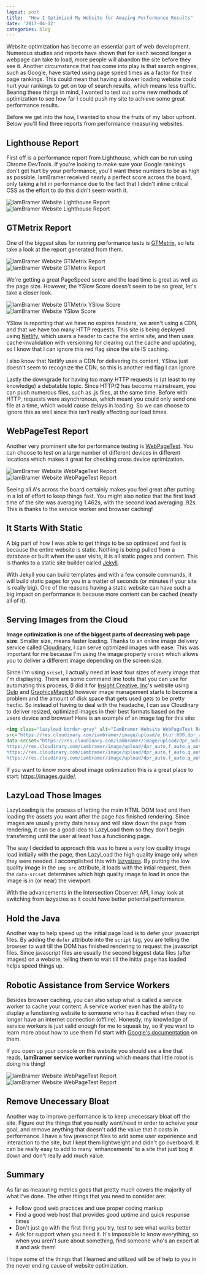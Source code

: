 ```yaml
---
layout: post
title:  "How I Optimized My Website for Amazing Performance Results"
date: '2017-04-12'
categories: blog
---
```


Website optimization has become an essential part of web development. Numerous studies and reports have shown that for each second longer a webpage can take to load, more people will abandon the site before they see it. Another circumstance that has come into play is that search engines, such as Google, have started using page speed times as a factor for their page rankings. This could mean that having a slower loading website could hurt your rankings to get on top of search results, which means less traffic. Bearing these things in mind, I wanted to test out some new methods of optimization to see how far I could push my site to achieve some great performance results.

Before we get into the how, I wanted to show the fruits of my labor upfront. Below you'll find three reports from performance measuring websites.

## Lighthouse Report

First off is a performance report from Lighthouse, which can be run using Chrome DevTools. If you're looking to make sure your Google rankings don't get hurt by your performance, you'll want these numbers to be as high as possible. IamBramer received nearly a perfect score across the board, only taking a hit in performance due to the fact that I didn't inline critical CSS as the effort to do this didn't seem worth it.

<p class="blogImage"><img class="lazyload border-gray" alt="IamBramer Website Lighthouse Report"
src="https://res.cloudinary.com/iambramer/image/upload/e_blur:600,dpr_auto,f_auto,q_80,w_100/v1525301555/iambramer-website-lighthouse-report_dkv90r.jpg"
data-srcset="https://res.cloudinary.com/iambramer/image/upload/dpr_auto,f_auto,q_auto,w_1600/v1525301555/iambramer-website-lighthouse-report_dkv90r.jpg 1900w,
https://res.cloudinary.com/iambramer/image/upload/dpr_auto,f_auto,q_auto,w_1200/v1525301555/iambramer-website-lighthouse-report_dkv90r.jpg 1400w,
https://res.cloudinary.com/iambramer/image/upload/dpr_auto,f_auto,q_auto,w_800/v1525301555/iambramer-website-lighthouse-report_dkv90r.jpg 1000w,
https://res.cloudinary.com/iambramer/image/upload/dpr_auto,f_auto,q_auto,w_400/v1525301555/iambramer-website-lighthouse-report_dkv90r.jpg 400w">
  <noscript>
  <img alt="IamBramer Website Lighthouse Report"
    src="https://res.cloudinary.com/iambramer/image/upload/dpr_auto,f_auto,q_auto,w_1600/v1525301555/iambramer-website-lighthouse-report_dkv90r.jpg"
    srcset="https://res.cloudinary.com/iambramer/image/upload/dpr_auto,f_auto,q_auto,w_1600/v1525301555/iambramer-website-lighthouse-report_dkv90r.jpg 1900w,
    https://res.cloudinary.com/iambramer/image/upload/dpr_auto,f_auto,q_auto,w_1200/v1525301555/iambramer-website-lighthouse-report_dkv90r.jpg 1400w,
    https://res.cloudinary.com/iambramer/image/upload/dpr_auto,f_auto,q_auto,w_800/v1525301555/iambramer-website-lighthouse-report_dkv90r.jpg 1000w,
    https://res.cloudinary.com/iambramer/image/upload/dpr_auto,f_auto,q_auto,w_400/v1525301555/iambramer-website-lighthouse-report_dkv90r.jpg 400w">
  </noscript></p>

## GTMetrix Report

One of the biggest sites for running performance tests is <a href="https://gtmetrix.com/" target="_blank" rel="noopener">GTMetrix</a>, so lets take a look at the report generated from them.

<p class="blogImage"><img class="lazyload border-gray" alt="IamBramer Website GTMetrix Report"
src="https://res.cloudinary.com/iambramer/image/upload/e_blur:600,dpr_auto,f_auto,q_80,w_100/v1525304363/iambramer-website-gtmetrix-speed-report_ft5idd.jpg"
data-srcset="https://res.cloudinary.com/iambramer/image/upload/dpr_auto,f_auto,q_auto,w_1600/v1525304363/iambramer-website-gtmetrix-speed-report_ft5idd.jpg 1900w,
https://res.cloudinary.com/iambramer/image/upload/dpr_auto,f_auto,q_auto,w_1200/v1525304363/iambramer-website-gtmetrix-speed-report_ft5idd.jpg 1400w,
https://res.cloudinary.com/iambramer/image/upload/dpr_auto,f_auto,q_auto,w_800/v1525304363/iambramer-website-gtmetrix-speed-report_ft5idd.jpg 1000w,
https://res.cloudinary.com/iambramer/image/upload/dpr_auto,f_auto,q_auto,w_400/v1525304363/iambramer-website-gtmetrix-speed-report_ft5idd.jpg 400w">
  <noscript>
  <img alt="IamBramer Website GTMetrix Report"
    src="https://res.cloudinary.com/iambramer/image/upload/dpr_auto,f_auto,q_auto,w_1600/v1525304363/iambramer-website-gtmetrix-speed-report_ft5idd.jpg"
    srcset="https://res.cloudinary.com/iambramer/image/upload/dpr_auto,f_auto,q_auto,w_1600/v1525304363/iambramer-website-gtmetrix-speed-report_ft5idd.jpg 1900w,
    https://res.cloudinary.com/iambramer/image/upload/dpr_auto,f_auto,q_auto,w_1200/v1525304363/iambramer-website-gtmetrix-speed-report_ft5idd.jpg 1400w,
    https://res.cloudinary.com/iambramer/image/upload/dpr_auto,f_auto,q_auto,w_800/v1525304363/iambramer-website-gtmetrix-speed-report_ft5idd.jpg 1000w,
    https://res.cloudinary.com/iambramer/image/upload/dpr_auto,f_auto,q_auto,w_400/v1525304363/iambramer-website-gtmetrix-speed-report_ft5idd.jpg 400w">
  </noscript></p>

We're getting a great PageSpeed score and the load time is great as well as the page size. However, the YSlow Score doesn't seem to be so great, let's take a closer look.

<p class="blogImage"><img class="lazyload border-gray" alt="IamBramer Website GTMetrix YSlow Score"
src="https://res.cloudinary.com/iambramer/image/upload/e_blur:600,dpr_auto,f_auto,q_80,w_100/v1525304369/iambramer-website-gtmetrix-speed-report-yslow_ce7mul.jpg"
data-srcset="https://res.cloudinary.com/iambramer/image/upload/dpr_auto,f_auto,q_auto,w_1600/v1525304369/iambramer-website-gtmetrix-speed-report-yslow_ce7mul.jpg 1900w,
https://res.cloudinary.com/iambramer/image/upload/dpr_auto,f_auto,q_auto,w_1200/v1525304369/iambramer-website-gtmetrix-speed-report-yslow_ce7mul.jpg 1400w,
https://res.cloudinary.com/iambramer/image/upload/dpr_auto,f_auto,q_auto,w_800/v1525304369/iambramer-website-gtmetrix-speed-report-yslow_ce7mul.jpg 1000w,
https://res.cloudinary.com/iambramer/image/upload/dpr_auto,f_auto,q_auto,w_400/v1525304369/iambramer-website-gtmetrix-speed-report-yslow_ce7mul.jpg 400w">
  <noscript>
  <img alt="IamBramer Website YSlow Score"
    src="https://res.cloudinary.com/iambramer/image/upload/dpr_auto,f_auto,q_auto,w_1600/v1525304369/iambramer-website-gtmetrix-speed-report-yslow_ce7mul.jpg"
    srcset="https://res.cloudinary.com/iambramer/image/upload/dpr_auto,f_auto,q_auto,w_1600/v1525304369/iambramer-website-gtmetrix-speed-report-yslow_ce7mul.jpg 1900w,
    https://res.cloudinary.com/iambramer/image/upload/dpr_auto,f_auto,q_auto,w_1200/v1525304369/iambramer-website-gtmetrix-speed-report-yslow_ce7mul.jpg 1400w,
    https://res.cloudinary.com/iambramer/image/upload/dpr_auto,f_auto,q_auto,w_800/v1525304369/iambramer-website-gtmetrix-speed-report-yslow_ce7mul.jpg 1000w,
    https://res.cloudinary.com/iambramer/image/upload/dpr_auto,f_auto,q_auto,w_400/v1525304369/iambramer-website-gtmetrix-speed-report-yslow_ce7mul.jpg 400w">
  </noscript></p>

  YSlow is reporting that we have no expires headers, we aren't using a CDN, and that we have too many HTTP requests. This site is being deployed using <a href="https://www.netlify.com/" target="_blank" rel="noopener">Netlify</a>, which users a header to cache the entire site, and then uses cache-invalidation with versioning for clearing out the cache and updating, so I know that I can ignore this red flag since the site IS caching.

  I also know that Netlify uses a CDN for delivering its content, YSlow just doesn't seem to recognize the CDN, so this is another red flag I can ignore.

  Lastly the downgrade for having too many HTTP requests is (at least to my knowledge) a debatable topic. Since HTTP/2 has become mainstream, you can push numerous files, such as .js files, at the same time. Before with HTTP, requests were asynchronous, which meant you could only send one file at a time, which would cause delays in loading. So we can choose to ignore this as well since this isn't really affecting our load times.

## WebPageTest Report

Another very prominent site for performance testing is <a href="https://www.webpagetest.org/" target="_blank" rel="noopener">WebPageTest</a>. You can choose to test on a large number of different devices in different locations which makes it great for checking cross device optimization.

<p class="blogImage"><img class="lazyload border-gray" alt="IamBramer Website WebPageTest Report"
src="https://res.cloudinary.com/iambramer/image/upload/e_blur:600,dpr_auto,f_auto,q_80,w_100/v1525305589/iambramer-website-webpagetest-performance-results_bc03hq.jpg"
data-srcset="https://res.cloudinary.com/iambramer/image/upload/dpr_auto,f_auto,q_auto,w_1600/v1525305589/iambramer-website-webpagetest-performance-results_bc03hq.jpg 1900w,
https://res.cloudinary.com/iambramer/image/upload/dpr_auto,f_auto,q_auto,w_1200/v1525305589/iambramer-website-webpagetest-performance-results_bc03hq.jpg 1400w,
https://res.cloudinary.com/iambramer/image/upload/dpr_auto,f_auto,q_auto,w_800/v1525305589/iambramer-website-webpagetest-performance-results_bc03hq.jpg 1000w,
https://res.cloudinary.com/iambramer/image/upload/dpr_auto,f_auto,q_auto,w_400/v1525305589/iambramer-website-webpagetest-performance-results_bc03hq.jpg 400w">
  <noscript>
  <img alt="IamBramer Website WebPageTest Report"
    src="https://res.cloudinary.com/iambramer/image/upload/dpr_auto,f_auto,q_auto,w_1600/v1525305589/iambramer-website-webpagetest-performance-results_bc03hq.jpg"
    srcset="https://res.cloudinary.com/iambramer/image/upload/dpr_auto,f_auto,q_auto,w_1600/v1525305589/iambramer-website-webpagetest-performance-results_bc03hq.jpg 1900w,
    https://res.cloudinary.com/iambramer/image/upload/dpr_auto,f_auto,q_auto,w_1200/v1525305589/iambramer-website-webpagetest-performance-results_bc03hq.jpg 1400w,
    https://res.cloudinary.com/iambramer/image/upload/dpr_auto,f_auto,q_auto,w_800/v1525305589/iambramer-website-webpagetest-performance-results_bc03hq.jpg 1000w,
    https://res.cloudinary.com/iambramer/image/upload/dpr_auto,f_auto,q_auto,w_400/v1525305589/iambramer-website-webpagetest-performance-results_bc03hq.jpg 400w">
  </noscript></p>

Seeing all A's across the board certainly makes you feel great after putting in a lot of effort to keep things fast. You might also notice that the first load time of the site was averaging 1.462s, with the second load averaging .92s. This is thanks to the service worker and browser caching!

## It Starts With Static

A big part of how I was able to get things to be so optimized and fast is because the entire website is static. Nothing is being pulled from a database or built when the user visits, it is all static pages and content. This is thanks to a static site builder called <a href="https://jekyllrb.com/" target="_blank" rel="noopener">Jekyll</a>.

With Jekyll you can build templates and with a few console commands, it will build static pages for you in a matter of seconds (or minutes if your site is really big). One of the reasons having a static website can have such a big impact on performance is because more content can be cached (nearly all of it).

## Serving Images from the Cloud

**Image optimization is one of the biggest parts of decreasing web page size**. Smaller size, means faster loading. Thanks to an online image delivery service called <a href="https://cloudinary.com/" target="_blank" rel="noopener">Cloudinary</a>, I can serve optimized images with ease. This was important for me because I'm using the image property `srcset` which allows you to deliver a different image depending on the screen size.

Since I'm using `srcset`, I actually need at least four sizes of every image that I'm displaying. There are some command line tools that you can use for automating this process, (I did it for <a href="https://insightcreative.com/" target="_blank" rel="noopener">Insight Creative, Inc</a>'s website using <a href="https://gulpjs.com/" target="_blank" rel="noopener">Gulp</a> and <a href="http://www.graphicsmagick.org/download.html" target="_blank" rel="noopener">GraphicsMagick</a>) however image management starts to become a problem and the amount of disk space that gets used gets to be pretty hectic. So instead of having to deal with the headache, I can use Cloudinary to deliver resized, optimized images in their best formats based on the users device and browser! Here is an example of an image tag for this site:

```html
<img class="lazyload border-gray" alt="IamBramer Website WebPageTest Report"
src="https://res.cloudinary.com/iambramer/image/upload/e_blur:600,dpr_auto,f_auto,q_80,w_100/v1525305589/iambramer-website-webpagetest-performance-results_bc03hq.jpg"
data-srcset="https://res.cloudinary.com/iambramer/image/upload/dpr_auto,f_auto,q_auto,w_1600/v1525305589/iambramer-website-webpagetest-performance-results_bc03hq.jpg 1900w,
https://res.cloudinary.com/iambramer/image/upload/dpr_auto,f_auto,q_auto,w_1200/v1525305589/iambramer-website-webpagetest-performance-results_bc03hq.jpg 1400w,
https://res.cloudinary.com/iambramer/image/upload/dpr_auto,f_auto,q_auto,w_800/v1525305589/iambramer-website-webpagetest-performance-results_bc03hq.jpg 1000w,
https://res.cloudinary.com/iambramer/image/upload/dpr_auto,f_auto,q_auto,w_400/v1525305589/iambramer-website-webpagetest-performance-results_bc03hq.jpg 400w">
```

If you want to know more about image optimization this is a great place to start: <a href="https://images.guide/" target="_blank" rel="noopener">https://images.guide/</a>.

## LazyLoad Those Images

LazyLoading is the process of letting the main HTML DOM load and then loading the assets you want after the page has finished rendering. Since images are usually pretty data heavy and will slow down the page from rendering, it can be a good idea to LazyLoad them so they don't begin transferring until the user at least has a functioning page.

The way I decided to approach this was to have a very low quality image load initially with the page, then LazyLoad the high quality image only when they were needed. I accomplished this with <a href="https://github.com/aFarkas/lazysizes" target="_blank" rel="noopener">lazysizes</a>. By putting the low quality image in the `img src` attribute, it loads with the intial request, then the `data-srcset` determines which high quality image to load in once the image is in (or near) the viewport.

With the advancements in the Intersection Observer API, I may look at switching from lazysizes as it could have better potential performance.

## Hold the Java

Another way to help speed up the initial page load is to defer your javascript files. By adding the `defer` attribute into the `script` tag, you are telling the browser to wait till the DOM has finished rendering to request the javascript files. Since javascript files are usually the second biggest data files (after images) on a website, telling them to wait till the initial page has loaded helps speed things up.

## Robotic Assistance from Service Workers

Besides browser caching, you can also setup what is called a service worker to cache your content. A service worker even has the ability to display a functioning website to someone who has it cached when they no longer have an internet connection (offline). Honestly, my knowledge of service workers is just valid enough for me to squeak by, so if you want to learn more about how to use them I'd start with <a href="https://developers.google.com/web/fundamentals/primers/service-workers/" target="_blank" rel="noopener">Google's documentation</a> on them.

If you open up your console on this website you should see a line that reads, **IamBramer service worker running** which means that little robot is doing his thing!

<p class="blogImage"><img class="lazyload border-gray" alt="IamBramer Website WebPageTest Report"
src="https://res.cloudinary.com/iambramer/image/upload/e_blur:600,dpr_auto,f_auto,q_80,w_100/v1525316839/iambramer-website-service-worker_f2k9dt.jpg"
data-srcset="https://res.cloudinary.com/iambramer/image/upload/dpr_auto,f_auto,q_auto,w_1600/v1525316839/iambramer-website-service-worker_f2k9dt.jpg 1900w,
https://res.cloudinary.com/iambramer/image/upload/dpr_auto,f_auto,q_auto,w_1200/v1525316839/iambramer-website-service-worker_f2k9dt.jpg 1400w,
https://res.cloudinary.com/iambramer/image/upload/dpr_auto,f_auto,q_auto,w_800/v1525316839/iambramer-website-service-worker_f2k9dt.jpg 1000w,
https://res.cloudinary.com/iambramer/image/upload/dpr_auto,f_auto,q_auto,w_400/v1525316839/iambramer-website-service-worker_f2k9dt.jpg 400w">
  <noscript>
  <img alt="IamBramer Website WebPageTest Report"
    src="https://res.cloudinary.com/iambramer/image/upload/dpr_auto,f_auto,q_auto,w_1600/v1525316839/iambramer-website-service-worker_f2k9dt.jpg"
    srcset="https://res.cloudinary.com/iambramer/image/upload/dpr_auto,f_auto,q_auto,w_1600/v1525316839/iambramer-website-service-worker_f2k9dt.jpg 1900w,
    https://res.cloudinary.com/iambramer/image/upload/dpr_auto,f_auto,q_auto,w_1200/v1525316839/iambramer-website-service-worker_f2k9dt.jpg 1400w,
    https://res.cloudinary.com/iambramer/image/upload/dpr_auto,f_auto,q_auto,w_800/v1525316839/iambramer-website-service-worker_f2k9dt.jpg 1000w,
    https://res.cloudinary.com/iambramer/image/upload/dpr_auto,f_auto,q_auto,w_400/v1525316839/iambramer-website-service-worker_f2k9dt.jpg 400w">
  </noscript></p>


## Remove Unecessary Bloat

Another way to improve performance is to keep unecessary bloat off the site. Figure out the things that you really want/need in order to acheive your goal, and remove anything that doesn't add the value that it costs in performance. I have a few javascript files to add some user experience and interaction to the site, but I kept them lightweight and didn't go overboard. It can be really easy to add to many 'enhancements' to a site that just bog it down and don't really add much value.

## Summary

As far as measuring metrics goes that pretty much covers the majority of what I've done. The other things that you need to consider are:

- Follow good web practices and use proper coding markup
- Find a good web host that provides good uptime and quick response times
- Don't just go with the first thing you try, test to see what works better
- Ask for support when you need it. It's impossible to know everything, so when you aren't sure about something, find someone who's an expert at it and ask them!

I hope some of the things that I learned and utilized will be of help to you in the never ending cause of website optimization.
